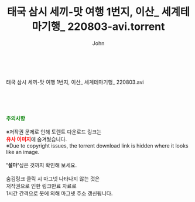 ﻿---
layout: post
title:  "태국 삼시 세끼-맛 여행 1번지, 이산_ 세계테마기행_ 220803-avi.torrent"
author: John
categories: [ 방송/음악 ]
tags: [  ]
image:  
description: "태국 삼시 세끼-맛 여행 1번지, 이산_ 세계테마기행_ 220803-avi torrent 정보 공유"
toc: true
toc_sticky: true
---

<br>
<div class="view-img">
<a class="view_image" href="http://torrentmobile60.com/bbs/view_image.php?fn=%2Fdata%2Ffile%2Fmusic%2F3735182707_5Eqz28Py_8d9121f27ef91a2af5edc9db9c6b0458df5f664a.jpg" target="_blank"><img alt="" class="img-tag" content="http://torrentmobile60.com/data/file/music/3735182707_5Eqz28Py_8d9121f27ef91a2af5edc9db9c6b0458df5f664a.jpg" itemprop="image" src="http://torrentmobile60.com/data/file/music/3735182707_5Eqz28Py_8d9121f27ef91a2af5edc9db9c6b0458df5f664a.jpg"/></a></div><div class="view-content" itemprop="description">
<p>태국 삼시 세끼-맛 여행 1번지, 이산_ 세계테마기행_ 220803.avi<br/></p> </div>
    
<br><br><br>
<p data-ke-size="size16"><b><span style="color: green;">주의사항</span></b><br /><br />※저작권 문제로 인해 토렌트 다운로드 링크는<br /><b><span style="color: red;">유사 이미지</span></b>에 숨겨뒀습니다.<br />※Due to copyright issues, the torrent download link is hidden where it looks like an image.<br /><br /><b>'설마'</b>싶은 것까지 확인해 보세요.<br /><br />숨김링크 클릭 시 마그넷 나타나지 않는 것은<br />저작권으로 인한 링크만료 자료로<br />1시간 간격으로 봇에 의해 마그넷 주소 갱신됩니다.</p>
